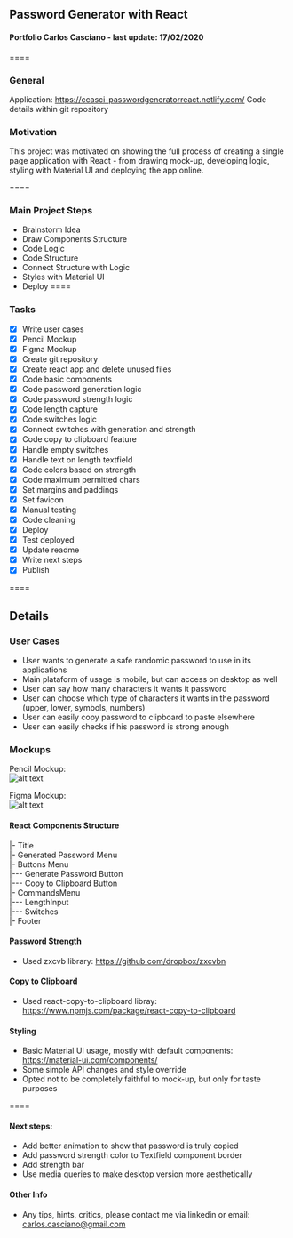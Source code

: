 ## Password Generator with React
#### Portfolio Carlos Casciano - last update: 17/02/2020
====
### General
Application: https://ccasci-passwordgeneratorreact.netlify.com/
Code details within git repository

### Motivation

This project was motivated on showing the full process of creating a single page application with React - from drawing mock-up, developing logic, styling with Material UI and deploying the app online.

====
### Main Project Steps

- Brainstorm Idea
- Draw Components Structure
- Code Logic
- Code Structure
- Connect Structure with Logic
- Styles with Material UI
- Deploy
====
### Tasks

- [X] Write user cases  
- [X] Pencil Mockup  
- [X] Figma Mockup  
- [X] Create git repository
- [X] Create react app and delete unused files
- [X] Code basic components
- [X] Code password generation logic
- [X] Code password strength logic
- [X] Code length capture
- [X] Code switches logic
- [X] Connect switches with generation and strength
- [X] Code copy to clipboard feature
- [X] Handle empty switches
- [X] Handle text on length textfield
- [X] Code colors based on strength
- [X] Code maximum permitted chars
- [X] Set margins and paddings
- [X] Set favicon
- [X] Manual testing
- [X] Code cleaning
- [X] Deploy
- [X] Test deployed
- [X] Update readme
- [X] Write next steps
- [X] Publish

====
## Details

### User Cases

- User wants to generate a safe randomic password to use in its applications
- Main plataform of usage is mobile, but can access on desktop as well
- User can say how many characters it wants it password
- User can choose which type of characters it wants in the password (upper, lower, symbols, numbers)
- User can easily copy password to clipboard to paste elsewhere
- User can easily checks if his password is strong enough

### Mockups

Pencil Mockup:  
![alt text](https://i.imgur.com/XWqNURUm.jpg "Drawing Mockup")
  
Figma Mockup:  
![alt text](https://i.imgur.com/hnb5zlDm.png "Drawing Mockup")


#### React Components Structure
|- Title  
|- Generated Password Menu  
|- Buttons Menu  
|--- Generate Password Button  
|--- Copy to Clipboard Button  
|- CommandsMenu  
|--- LengthInput  
|--- Switches  
|- Footer  

#### Password Strength

- Used zxcvb library: https://github.com/dropbox/zxcvbn

#### Copy to Clipboard

- Used react-copy-to-clipboard libray: https://www.npmjs.com/package/react-copy-to-clipboard

#### Styling

- Basic Material UI usage, mostly with default components: https://material-ui.com/components/
- Some simple API changes and style override
- Opted not to be completely faithful to mock-up, but only for taste purposes

====
#### Next steps:

- Add better animation to show that password is truly copied
- Add password strength color to Textfield component border
- Add strength bar
- Use media queries to make desktop version more aesthetically

#### Other Info

- Any tips, hints, critics, please contact me via linkedin or email: carlos.casciano@gmail.com

